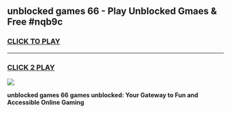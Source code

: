 
## unblocked games 66 - Play Unblocked Gmaes & Free #nqb9c
<h3>
<a href="https://news.freeplayer.one?title=unblocked_games_66&ref=24F">CLICK TO PLAY</a></h3>
<hr>

<h3>
<a href="https://news.freeplayer.one?title=unblocked_games_66&ref=24F">CLICK 2 PLAY</a>
  
</h3>

<a href="https://news.freeplayer.one?title=unblocked_games_66&ref=24F/"><img src="https://clearcache.store/games.png"></a>


**unblocked games 66 games unblocked: Your Gateway to Fun and Accessible Online Gaming**
